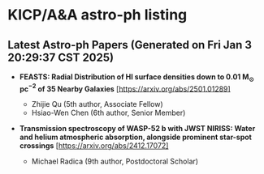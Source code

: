 # KICP/A&A astro-ph listing

## Latest Astro-ph Papers (Generated on Fri Jan  3 20:29:37 CST 2025)

- **FEASTS: Radial Distribution of HI surface densities down to 0.01 M$_{\odot}$ pc$^{-2}$ of 35 Nearby Galaxies**
[https://arxiv.org/abs/2501.01289]
  + Zhijie Qu (5th author, Associate Fellow)
  + Hsiao-Wen Chen (6th author, Senior Member)

- **Transmission spectroscopy of WASP-52 b with JWST NIRISS: Water and helium atmospheric absorption, alongside prominent star-spot crossings**
[https://arxiv.org/abs/2412.17072]
  + Michael Radica (9th author, Postdoctoral Scholar)

